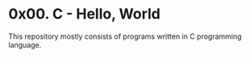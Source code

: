 # 0x00. C - Hello, World

This repository mostly consists of programs written in C programming language.
